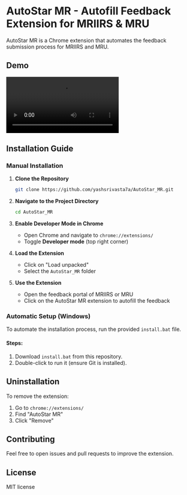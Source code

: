 # AutoStar MR - Autofill Feedback Extension for MRIIRS & MRU

AutoStar MR is a Chrome extension that automates the feedback submission process for MRIIRS and MRU.

## Demo  

![AutoStar MR Demo](https://github.com/yashsrivasta7a/AutoStar_MR/raw/main/Tutorial.mp4)  

## Installation Guide

### Manual Installation
1. **Clone the Repository**
   ```sh
   git clone https://github.com/yashsrivasta7a/AutoStar_MR.git
   ```
2. **Navigate to the Project Directory**
   ```sh
   cd AutoStar_MR
   ```
3. **Enable Developer Mode in Chrome**
   - Open Chrome and navigate to `chrome://extensions/`
   - Toggle **Developer mode** (top right corner)

4. **Load the Extension**
   - Click on "Load unpacked"
   - Select the `AutoStar_MR` folder

5. **Use the Extension**
   - Open the feedback portal of MRIIRS or MRU
   - Click on the AutoStar MR extension to autofill the feedback

### Automatic Setup (Windows)
To automate the installation process, run the provided `install.bat` file.

#### Steps:
1. Download `install.bat` from this repository.
2. Double-click to run it (ensure Git is installed).

## Uninstallation
To remove the extension:
1. Go to `chrome://extensions/`
2. Find "AutoStar MR"
3. Click "Remove"

## Contributing
Feel free to open issues and pull requests to improve the extension.

## License
MIT license

